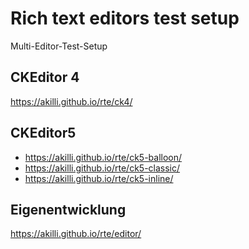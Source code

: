# Rich text editors test setup

Multi-Editor-Test-Setup

CKEditor 4
--------------
https://akilli.github.io/rte/ck4/

CKEditor5
-------------
- https://akilli.github.io/rte/ck5-balloon/
- https://akilli.github.io/rte/ck5-classic/
- https://akilli.github.io/rte/ck5-inline/

Eigenentwicklung
-----------------------
https://akilli.github.io/rte/editor/
